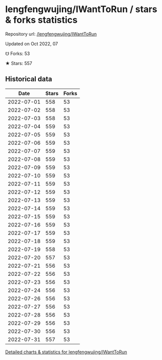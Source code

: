 # lengfengwujing/IWantToRun / stars & forks statistics

Repository url: [/lengfengwujing/IWantToRun](https://github.com/lengfengwujing/IWantToRun)

Updated on Oct 2022, 07

☋ Forks: 53

★ Stars: 557

## Historical data
| Date | Stars | Forks |
|------|-------|-------|
| 2022-07-01 | 558 | 53 | 
| 2022-07-02 | 558 | 53 | 
| 2022-07-03 | 558 | 53 | 
| 2022-07-04 | 559 | 53 | 
| 2022-07-05 | 559 | 53 | 
| 2022-07-06 | 559 | 53 | 
| 2022-07-07 | 559 | 53 | 
| 2022-07-08 | 559 | 53 | 
| 2022-07-09 | 559 | 53 | 
| 2022-07-10 | 559 | 53 | 
| 2022-07-11 | 559 | 53 | 
| 2022-07-12 | 559 | 53 | 
| 2022-07-13 | 559 | 53 | 
| 2022-07-14 | 559 | 53 | 
| 2022-07-15 | 559 | 53 | 
| 2022-07-16 | 559 | 53 | 
| 2022-07-17 | 559 | 53 | 
| 2022-07-18 | 559 | 53 | 
| 2022-07-19 | 558 | 53 | 
| 2022-07-20 | 557 | 53 | 
| 2022-07-21 | 556 | 53 | 
| 2022-07-22 | 556 | 53 | 
| 2022-07-23 | 556 | 53 | 
| 2022-07-24 | 556 | 53 | 
| 2022-07-26 | 556 | 53 | 
| 2022-07-27 | 556 | 53 | 
| 2022-07-28 | 556 | 53 | 
| 2022-07-29 | 556 | 53 | 
| 2022-07-30 | 556 | 53 | 
| 2022-07-31 | 557 | 53 | 


[Detailed charts & statistics for lengfengwujing/IWantToRun](https://reviewgithub.com/rep/lengfengwujing/IWantToRun)
